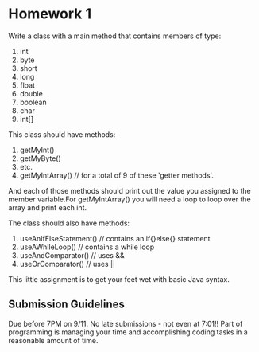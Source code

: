 # Homework 1

Write a class with a main method that contains members of type:

  1. int
  2. byte
  3. short
  4. long
  5. float
  6. double
  7. boolean
  8. char
  9. int[]
  
This class should have methods:

1. getMyInt()
2. getMyByte()
3. etc.
9. getMyIntArray()
// for a total of 9 of these 'getter methods'.

And each of those methods should print out the value you assigned to the member variable.For getMyIntArray() you will need a loop to loop over the array and print each int.

The class should also have methods:
1. useAnIfElseStatement() // contains an if{}else{} statement
2. useAWhileLoop() // contains a while loop
3. useAndComparator() // uses &&
4. useOrComparator() // uses ||

This little assignment is to get your feet wet with basic Java syntax.

## Submission Guidelines
Due before 7PM on 9/11. No late submissions - not even at 7:01!! Part of programming is managing your time and accomplishing coding tasks in a reasonable amount of time.
